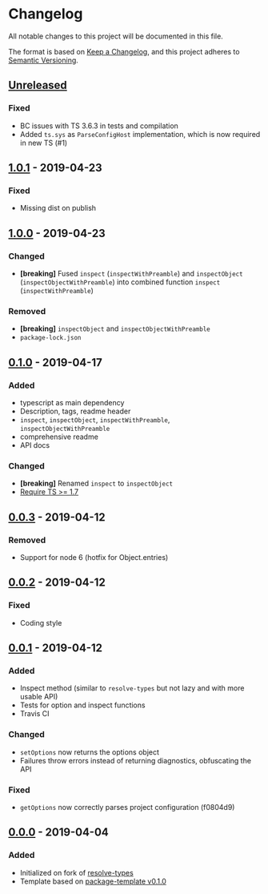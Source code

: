 # Changelog
All notable changes to this project will be documented in this file.

The format is based on [Keep a Changelog](https://keepachangelog.com/en/1.0.0/),
and this project adheres to [Semantic Versioning](https://semver.org/spec/v2.0.0.html).

## [Unreleased]
### Fixed
- BC issues with TS 3.6.3 in tests and compilation
- Added `ts.sys` as `ParseConfigHost` implementation, which is now required in new TS (#1)

## [1.0.1] - 2019-04-23
### Fixed
 - Missing dist on publish

## [1.0.0] - 2019-04-23
### Changed
 - **[breaking]** Fused `inspect` (`inspectWithPreamble`) and `inspectObject` (`inspectObjectWithPreamble`) into combined function `inspect` (`inspectWithPreamble`)

### Removed
 - **[breaking]** `inspectObject` and `inspectObjectWithPreamble`
 - `package-lock.json`

## [0.1.0] - 2019-04-17
### Added
 - typescript as main dependency
 - Description, tags, readme header
 - `inspect`, `inspectObject`, `inspectWithPreamble`, `inspectObjectWithPreamble`
 - comprehensive readme
 - API docs

### Changed
 - **[breaking]** Renamed `inspect` to `inspectObject`
 - [Require TS >= 1.7](https://github.com/Microsoft/TypeScript/wiki/API-Breaking-Changes#typescript-17)

## [0.0.3] - 2019-04-12
### Removed
 - Support for node 6 (hotfix for Object.entries)

## [0.0.2] - 2019-04-12
### Fixed
 - Coding style

## [0.0.1] - 2019-04-12
### Added
 - Inspect method (similar to `resolve-types` but not lazy and with more usable API)
 - Tests for option and inspect functions
 - Travis CI

### Changed
 - `setOptions` now returns the options object
 - Failures throw errors instead of returning diagnostics, obfuscating the API

### Fixed
 - `getOptions` now correctly parses project configuration (f0804d9)

## [0.0.0] - 2019-04-04
### Added
- Initialized on fork of [resolve-types](https://github.com/paulkoerbitz/resolve-types)
- Template based on [package-template v0.1.0](https://github.com/AckeeCZ/package-template/tree/v0.1.0)

[Unreleased]: https://github.com/grissius/intspector/compare/v1.0.1...HEAD
[1.0.1]: https://github.com/grissius/intspector/compare/v1.0.0...v1.0.1
[1.0.0]: https://github.com/grissius/intspector/compare/v0.1.0...v1.0.0
[0.1.0]: https://github.com/grissius/intspector/compare/v0.0.3...v0.1.0
[0.0.3]: https://github.com/grissius/intspector/compare/v0.0.2...v0.0.3
[0.0.2]: https://github.com/grissius/intspector/compare/v0.0.1...v0.0.2
[0.0.1]: https://github.com/grissius/intspector/compare/v0.0.0...v0.0.1
[0.0.0]: https://github.com/grissius/intspector/compare/76d2238...v0.0.0
